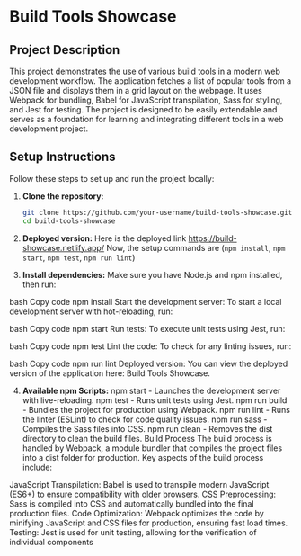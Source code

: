# Build Tools Showcase

## Project Description

This project demonstrates the use of various build tools in a modern web development workflow. The application fetches a list of popular tools from a JSON file and displays them in a grid layout on the webpage. It uses Webpack for bundling, Babel for JavaScript transpilation, Sass for styling, and Jest for testing. The project is designed to be easily extendable and serves as a foundation for learning and integrating different tools in a web development project.

## Setup Instructions

Follow these steps to set up and run the project locally:

1. **Clone the repository:**
   ```bash
   git clone https://github.com/your-username/build-tools-showcase.git
   cd build-tools-showcase
   ```
2. **Deployed version:**
   Here is the deployed link https://build-showcase.netlify.app/
   Now, the setup commands are (`npm install`, `npm start`, `npm test`, `npm run lint`)

3. **Install dependencies:**
 Make sure you have Node.js and npm installed, then run:

bash
Copy code
npm install
Start the development server: To start a local development server with hot-reloading, run:

bash
Copy code
npm start
Run tests: To execute unit tests using Jest, run:

bash
Copy code
npm test
Lint the code: To check for any linting issues, run:

bash
Copy code
npm run lint
Deployed version: You can view the deployed version of the application here: Build Tools Showcase.

4. **Available npm Scripts:**
npm start - Launches the development server with live-reloading.
npm test - Runs unit tests using Jest.
npm run build - Bundles the project for production using Webpack.
npm run lint - Runs the linter (ESLint) to check for code quality issues.
npm run sass - Compiles the Sass files into CSS.
npm run clean - Removes the dist directory to clean the build files.
Build Process
The build process is handled by Webpack, a module bundler that compiles the project files into a dist folder for production. Key aspects of the build process include:

JavaScript Transpilation: Babel is used to transpile modern JavaScript (ES6+) to ensure compatibility with older browsers.
CSS Preprocessing: Sass is compiled into CSS and automatically bundled into the final production files.
Code Optimization: Webpack optimizes the code by minifying JavaScript and CSS files for production, ensuring fast load times.
Testing: Jest is used for unit testing, allowing for the verification of individual components
